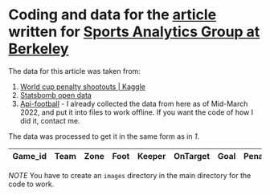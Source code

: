 # Coding and data for the [article](https://sportsanalytics.berkeley.edu/articles/penalty-shootout.html) written for [Sports Analytics Group at Berkeley](https://sportsanalytics.berkeley.edu/)

The data for this article was taken from:

1. [World cup penalty shootouts | Kaggle](https://www.kaggle.com/pablollanderos33/world-cup-penalty-shootouts)
2. [Statsbomb open data](https://github.com/statsbomb/open-data)
3. [Api-football](https://www.api-football.com/) - I already collected the data from here as of Mid-March 2022, and put it into files to work offline. If you want the code of how I did it, contact me.

The data was processed to get it in the same form as in *1*.

|Game_id |   Team |   Zone |   Foot |   Keeper |   OnTarget |   Goal |   Penalty_Number |   Elimination |   Home |   Keeper_changed|
| ---- | --- | ---- | --- | ---- | --- | ---- | --- | ---- | --- | ---- |

*NOTE* You have to create an `images` directory in the main directory for the code to work.
